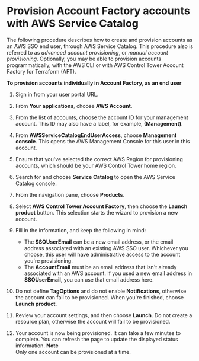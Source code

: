 # Provision Account Factory accounts with AWS Service Catalog<a name="provision-as-end-user"></a>

The following procedure describes how to create and provision accounts as an AWS SSO end user, through AWS Service Catalog\. This procedure also is referred to as *advanced account provisioning*, or *manual account provisioning*\. Optionally, you may be able to provision accounts programmatically, with the AWS CLI or with AWS Control Tower Account Factory for Terraform \(AFT\)\.

**To provision accounts individually in Account Factory, as an end user**

1. Sign in from your user portal URL\.

1. From **Your applications**, choose **AWS Account**\.

1. From the list of accounts, choose the account ID for your management account\. This ID may also have a label, for example, **\(Management\)**\. 

1. From **AWSServiceCatalogEndUserAccess**, choose **Management console**\. This opens the AWS Management Console for this user in this account\.

1. Ensure that you've selected the correct AWS Region for provisioning accounts, which should be your AWS Control Tower home region\.

1. Search for and choose **Service Catalog** to open the AWS Service Catalog console\.

1. From the navigation pane, choose **Products**\.

1. Select **AWS Control Tower Account Factory**, then choose the **Launch product** button\. This selection starts the wizard to provision a new account\.

1. Fill in the information, and keep the following in mind:
   + The **SSOUserEmail** can be a new email address, or the email address associated with an existing AWS SSO user\. Whichever you choose, this user will have administrative access to the account you're provisioning\.
   + The **AccountEmail** must be an email address that isn't already associated with an AWS account\. If you used a new email address in **SSOUserEmail**, you can use that email address here\.

1. Do not define **TagOptions** and do not enable **Notifications**, otherwise the account can fail to be provisioned\. When you're finished, choose **Launch product**\.

1. Review your account settings, and then choose **Launch**\. Do not create a resource plan, otherwise the account will fail to be provisioned\.

1. Your account is now being provisioned\. It can take a few minutes to complete\. You can refresh the page to update the displayed status information\.
**Note**  
Only one account can be provisioned at a time\.